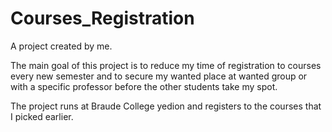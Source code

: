 # Courses_Registration

A project created by me.

The main goal of this project is to reduce my time of registration to courses every new semester and to secure my wanted place at wanted group or with a specific professor before the other students take my spot.

The project runs at Braude College yedion and registers to the courses that I picked earlier.
